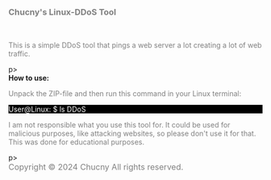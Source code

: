<!DOCTYPE html><html lang="en"><body><h3 style="color:grey;">Chucny's Linux-DDoS Tool</h3><br><p style="color:grey;">This is a simple DDoS tool that pings a web server a lot creating a lot of web traffic. </p>p><br><strong>How to use:</strong><br>
<p style="color:grey;">Unpack the ZIP-file and then run this command in your Linux terminal:<br><p style="color:white;background-color:black;">User@Linux: $  ls DDoS<br><p style="color:grey;">I am not responsible what you use this tool for. It could be used for malicious purposes, like attacking websites, so please don't use it for that. This was done for educational purposes.</p>p><br><big style="color:grey;font-size:16px;">Copyright &#169; 2024 Chucny All rights reserved.</big></body></html>
